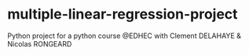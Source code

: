 # multiple-linear-regression-project
Python project for a python course @EDHEC
with Clement DELAHAYE & Nicolas RONGEARD

